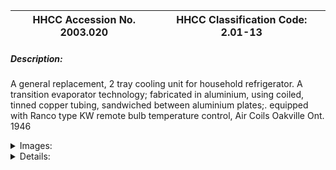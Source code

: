 | **HHCC Accession No. 2003.020** |**HHCC Classification Code:  2.01-13**|
| ----------- | ----------- |
##### Description:
A general replacement, 2 tray cooling unit for household refrigerator. A transition evaporator technology; fabricated in aluminium, using coiled, tinned copper tubing, sandwiched between aluminium plates;. equipped with Ranco type KW remote bulb temperature control, Air Coils Oakville Ont. 1946


<details>
	<summary>Images:</summary>
<div class="gallery gallery-wrapper--full" contenteditable="false" data-is-empty="false" data-translation="Add images" data-columns="6">
<figure class="gallery__item"><a href="#DOMAIN_NAME#gallery/2.01-13.jpg" data-size="768x512"><img src="#DOMAIN_NAME#gallery/2.01-13-thumbnail.jpg" alt=""></a></figure>
</div>
</details>


<details>
	<summary>Details:</summary>

##### Group:
2.01 Refrigerating and Air Conditioning Evaporators - Household

##### Make:
Air Coils

##### Manufacturer:
Air Coils, Oakville Ont.

##### Model:
31-17

##### Serial No.:


##### Size:
10x 12x 9'h

##### Weight:
8 lbs

##### Circa:
1946

##### Rating:
New and unused, exhibit, demonstration, education and research quality

##### Patent Date/Number:


##### Provenance:
From York County (York Region) Ontario, once a rich agricultural hinterlands, attracting early settlement in the last years of the 18th century. Located on the north slopes of the Oak Ridges Moraine, within 20 miles of Toronto, the County would also attract early ex-urban development, to be come a wealthy market place for the emerging household and consumer technologies of the early and mid 20th century. 

This artifact was discovered in the 1950's in the used stock of T. H. Oliver, Refrigeration and Electric Sales and Service, Aurora, Ontario, an early worker in the field of agricultural, commercial and consumer technology.

##### Type and Design:
The evaporator was engineered by Air Coils for the general replacement market of the post World War II years. Full equipped and loaded with features for the period, it included the latest remote bulb tempertaure control technology of the times. 

It employs an early engineering approach to aluminium evaporator construction. Coiled copper tubing is sandwiched between high conductivity aluminium plates to form the top, bottom and shelf of this 2 tray, ice making, evaporator. The cabinet is of formed and riveted in aluminium sheet stock with 1" fins at 1" centres on the two sidewalls.

##### Construction:
This simple approach to fabrication set aside, for the moment, the major problem to be overcome in the engineering of aluminium evaporators. The challenge was to develop robust bonding techniques required for pressure tight connections between copper and aluminium. In 1946 these techniques were yet to be perfected. The repair of leaks in aluminium evaporators would remain a challenge for the industry. The early aluminium stock was also soft and easily punctured.

##### Material:


##### Special Features:


##### Accessories:


##### Capacities:


##### Performance Characteristics:


##### Operation:


##### Control and Regulation:


##### Targeted Market Segment:
The replacement market of the post World War II years was substantial. Not only due to the scarcities of wartime, but also the significant improvements in technology, and the Canadian consumer's desire to modernise.

##### Consumer Acceptance:


##### Merchandising:


##### Market Price:


##### Technological Significance:
The significance of this specimen, like 019, rests in its evolutionary context. It is part of the dynamic, rapidly changing pattern of developmental events that saw the Canadian refrigeration industry move beyond its crude, early offerings to the households of the nation and do so in a period of much less than two decades.  

Of special significance, technologically, is the dramatic tansition from the  crude designs of the 1920's and 30'sto those of the 40's enabled by new materials science and newly informed engineering theory and practice.    .

##### Industrial Significance:


##### Socio-economic Significance:


##### Socio-cultural Significance:
What is dramatised, here, is the social and cultural commitment of the period to up-grade, repair and maintain, rather than replace. While a function of the supply market of the day,  more importantly the behaviour pattern reflected the core, prevailing value system of Canadians - their respect for thrift and getting by. These core values would, however,  change dramatically over the next decade, as a result Canada's consumer society about burst on the scene with explosive force.  .

##### Donor:
G. Leslie Oliver, The T. H. Oliver HVACR Collection

##### HHCC Storage Location:


##### Tracking:


##### Bibliographic References:


##### Notes:


##### Related Reports:
Exhibition Catalogue for CMX02 show, March 2002
</details>
